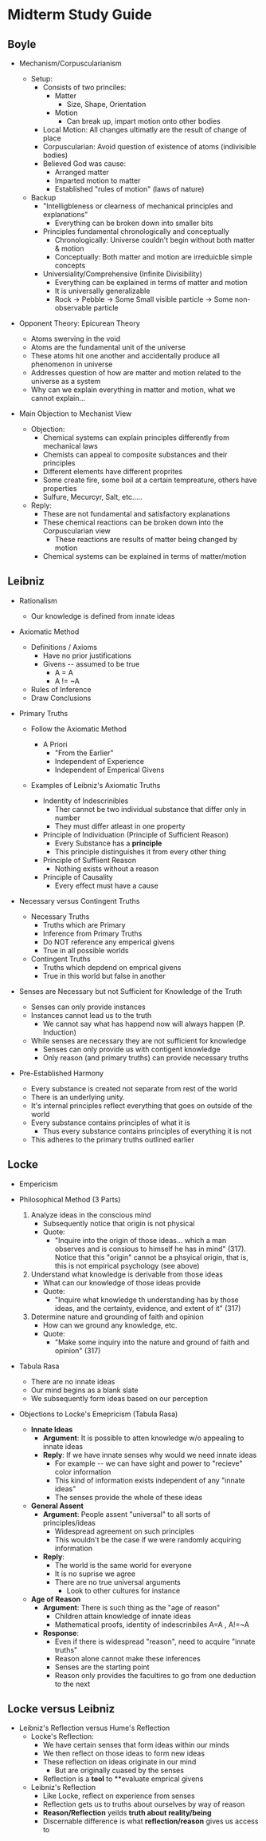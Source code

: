 Midterm Study Guide
===================

Boyle
-----
- Mechanism/Corpuscularianism
    * Setup:
        - Consists of two princiles:
            * Matter
                - Size, Shape, Orientation
            * Motion
                - Can break up, impart motion onto other bodies
        - Local Motion: All changes ultimatly are the result of change of place
        - Corpuscularian: Avoid question of existence of atoms (indivisible bodies)
        - Believed God was cause:
            * Arranged matter
            * Imparted motion to matter
            * Established "rules of motion" (laws of nature)
    * Backup
        - "Intelligbleness or clearness of mechanical principles and explanations"
            * Everything can be broken down into smaller bits
        - Principles fundamental chronologically and conceptually
            * Chronologically: Universe couldn't begin without both matter & motion
            * Conceptually: Both matter and motion are irreduicble simple concepts
        - Universiality/Comprehensive (Infinite Divisibility)
            * Everything can be explained in terms of matter and motion
            * It is universally generalizable
            * Rock -> Pebble -> Some Small visible particle -> Some non-observable particle
            
- Opponent Theory: Epicurean Theory
    * Atoms swerving in the void
    * Atoms are the fundamental unit of the universe
    * These atoms hit one another and accidentally produce all phenomenon in universe
    * Addresses question of how are matter and motion related to the universe as a system
    * Why can we explain everything in matter and motion, what we cannot explain...

- Main Objection to Mechanist View
    * Objection:
        - Chemical systems can explain principles differently from mechanical laws
        - Chemists can appeal to composite substances and their principles
        - Different elements have different proprites
        - Some create fire, some boil at a certain tempreature, others have properties
        * Sulfure, Mecurcyr, Salt, etc.....
    * Reply:
        - These are not fundamental and satisfactory explanations
        - These chemical reactions can be broken down into the Corpuscularian view
            * These reactions are results of matter being changed by motion
        - Chemical systems can be explained in terms of matter/motion

Leibniz
-------
- Rationalism
    * Our knowledge is defined from innate ideas
    
- Axiomatic Method
    * Definitions / Axioms
        - Have no prior justifications
        - Givens -- assumed to be true
            * A = A
            * A != ~A
    * Rules of Inference
    * Draw Conclusions

- Primary Truths
    * Follow the Axiomatic Method
        - A Priori
            * "From the Earlier"
            * Independent of Experience
            * Independent of Emperical Givens

    * Examples of Leibniz's Axiomatic Truths
        - Indentity of Indescrinibles
            * Ther cannot be two individual substance that differ only in number
            * They must differ atleast in one property
        - Principle of Individuation (Principle of Sufficient Reason)
            * Every Substance has a **principle**
            * This principle distinguishes it from every other thing
        - Principle of Suffiient Reason
            * Nothing exists without a reason
        - Principle of Causality
            * Every effect must have a cause

- Necessary versus Contingent Truths
    * Necessary Truths
        - Truths which are Primary
        - Inference from Primary Truths
        - Do NOT reference any emperical givens
        - True in all possible worlds
    * Contingent Truths
        - Truths which depdend on emprical givens
        - True in this world but false in another

- Senses are Necessary but not Sufficient for Knowledge of the Truth
    * Senses can only provide instances
    * Instances cannot lead us to the truth
        - We cannot say what has happend now will always happen (P. Induction)
    * While senses are necessary they are not sufficient for knowledge
        - Senses can only provide us with contigent knowledge
        - Only reason (and primary truths) can provide necessary truths

- Pre-Established Harmony
    * Every substance is created not separate from rest of the world
    * There is an underlying unity.
    * It's internal principles reflect everything that goes on outside of the world
    * Every substance contains principles of what it is
        - Thus every substance contains principles of everything it is not
    * This adheres to the primary truths outlined earlier
        
Locke
-----
- Empericism
- Philosophical Method (3 Parts)
    1. Analyze ideas in the conscious mind
        - Subsequently notice that origin is not physical
        - Quote:
            * "Inquire into the origin of those ideas... which a man observes and is consious to himself he has in mind" (317). Notice that this "origin" cannot be a phsyical origin, that is, this is not empirical psychology (see above)
    2. Understand what knowledge is derivable from those ideas
        - What can our knowledge of those ideas provide
        - Quote:
            * "Inquire what knowledge th understanding has by those ideas, and the certainty, evidence, and extent of it" (317)
    3. Determine nature and grounding of faith and opinion
        - How can we ground any knowledge, etc.
        - Quote:
            * "Make some inquiry into the nature and ground of faith and opinion" (317)
- Tabula Rasa
    * There are no innate ideas
    * Our mind begins as a blank slate
    * We subsequently form ideas based on our perception

- Objections to Locke's Emepricism (Tabula Rasa)
    * **Innate Ideas**
        - **Argument**: It is possible to atten knowledge w/o appealing to innate ideas
        - **Reply**: If we have innate senses why would we need innate ideas
            * For example -- we can have sight and power to "recieve" color information
            * This kind of information exists independent of any "innate ideas"
            * The senses provide the whole of these ideas
    * **General Assent**
        - **Argument**: People assent "universal" to all sorts of principles/ideas
            * Widespread agreement on such principles
            * This wouldn't be the case if we were randomly acquiring information
        - **Reply**:
            * The world is the same world for everyone
            * It is no suprise we agree
            * There are no true universal arguments
                - Look to other cultures for instance
    * **Age of Reason**
        - **Argument**: There is such thing as the "age of reason"
            * Children attain knowledge of innate ideas
            * Mathematical proofs, identity of indescrinbiles A=A , A!=~A
        - **Response**:
            * Even if there is widespread "reason", need to acquire "innate truths"
            * Reason alone cannot make these inferences
            * Senses are the starting point
            * Reason only provides the facultires to go from one deduction to the next

Locke versus Leibniz
--------------------
- Leibniz's Reflection versus Hume's Reflection
    * Locke's Reflection:
        - We have certain senses that form ideas within our minds
        - We then reflect on those ideas to form new ideas
        - These  reflection on ideas originate in our mind
            * But are originally cuased by the senses
        - Reflection is a **tool** to **evaluate emprical givens
    * Leibniz's Reflection
        - Like Locke, reflect on experience from senses
        - Reflection gets us to truths about ourselves by way of reason
        - **Reason/Reflection** yeilds **truth about reality/being**
        - Discernable difference is what **reflection/reason** gives us access to
